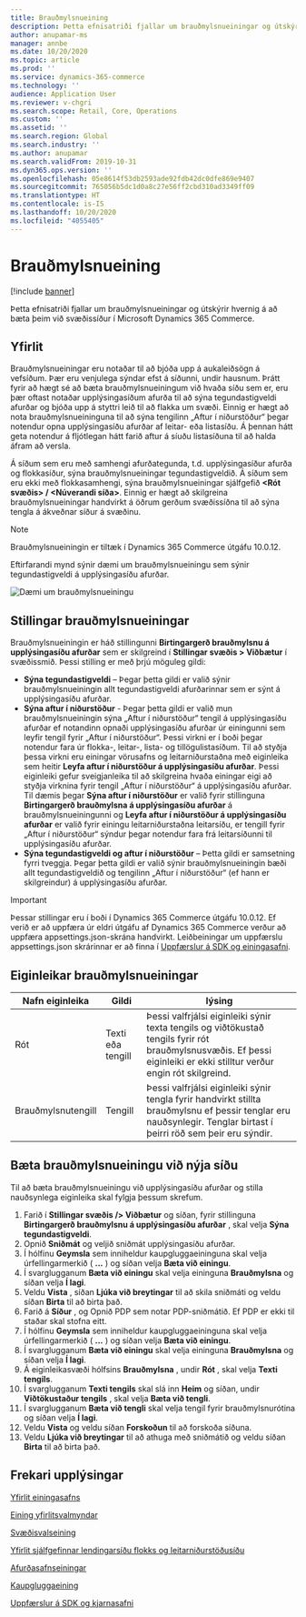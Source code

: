 ```yaml
---
title: Brauðmylsnueining
description: Þetta efnisatriði fjallar um brauðmylsnueiningar og útskýrir hvernig á að bæta þeim við svæðissíður í Microsoft Dynamics 365 Commerce.
author: anupamar-ms
manager: annbe
ms.date: 10/20/2020
ms.topic: article
ms.prod: ''
ms.service: dynamics-365-commerce
ms.technology: ''
audience: Application User
ms.reviewer: v-chgri
ms.search.scope: Retail, Core, Operations
ms.custom: ''
ms.assetid: ''
ms.search.region: Global
ms.search.industry: ''
ms.author: anupamar
ms.search.validFrom: 2019-10-31
ms.dyn365.ops.version: ''
ms.openlocfilehash: 05e8614f53db2593ade92fdb42dc0dfe869e9407
ms.sourcegitcommit: 765056b5dc1d0a8c27e56ff2cbd310ad3349ff09
ms.translationtype: HT
ms.contentlocale: is-IS
ms.lasthandoff: 10/20/2020
ms.locfileid: "4055405"
---
```

# <a name="breadcrumb-module"></a>Brauðmylsnueining

[!include [banner](includes/banner.md)]

Þetta efnisatriði fjallar um brauðmylsnueiningar og útskýrir hvernig á að bæta þeim við svæðissíður í Microsoft Dynamics 365 Commerce.

## <a name="overview"></a>Yfirlit

Brauðmylsnueiningar eru notaðar til að bjóða upp á aukaleiðsögn á vefsíðum. Þær eru venjulega sýndar efst á síðunni, undir hausnum. Þrátt fyrir að hægt sé að bæta brauðmylsnueiningum við hvaða síðu sem er, eru þær oftast notaðar upplýsingasíðum afurða til að sýna tegundastigveldi afurðar og bjóða upp á styttri leið til að flakka um svæði. Einnig er hægt að nota brauðmylsnueininguna til að sýna tengilinn „Aftur í niðurstöður“ þegar notendur opna upplýsingasíðu afurðar af leitar- eða listasíðu. Á þennan hátt geta notendur á fljótlegan hátt farið aftur á síuðu listasíðuna til að halda áfram að versla.

Á síðum sem eru með samhengi afurðategunda, t.d. upplýsingasíður afurða og flokkasíður, sýna brauðmylsnueiningar tegundastigveldið. Á síðum sem eru ekki með flokkasamhengi, sýna brauðmylsnueiningar sjálfgefið **&lt;Rót svæðis&gt; / &lt;Núverandi síða&gt;**. Einnig er hægt að skilgreina brauðmylsnueiningar handvirkt á öðrum gerðum svæðissíðna til að sýna tengla á ákveðnar síður á svæðinu.

> [!NOTE]
> Brauðmylsnueiningin er tiltæk í Dynamics 365 Commerce útgáfu 10.0.12.

Eftirfarandi mynd sýnir dæmi um brauðmylsnueiningu sem sýnir tegundastigveldi á upplýsingasíðu afurðar.

![Dæmi um brauðmylsnueiningu](./media/ecommerce-breadcrumb.PNG)

## <a name="breadcrumb-module-settings"></a>Stillingar brauðmylsnueiningar

Brauðmylsnueiningin er háð stillingunni **Birtingargerð brauðmylsnu á upplýsingasíðu afurðar** sem er skilgreind í **Stillingar svæðis \> Viðbætur** í svæðissmið. Þessi stilling er með þrjú möguleg gildi:

- **Sýna tegundastigveldi** – Þegar þetta gildi er valið sýnir brauðmylsnueiningin allt tegundastigveldi afurðarinnar sem er sýnt á upplýsingasíðu afurðar.
- **Sýna aftur í niðurstöður** - Þegar þetta gildi er valið mun brauðmylsnueiningin sýna „Aftur í niðurstöður“ tengil á upplýsingasíðu afurðar ef notandinn opnaði upplýsingasíðu afurðar úr einingunni sem leyfir tengil fyrir „Aftur í niðurstöður“. Þessi virkni er í boði þegar notendur fara úr flokka-, leitar-, lista- og tillögulistasíðum. Til að styðja þessa virkni eru einingar vörusafns og leitarniðurstaðna með eiginleika sem heitir **Leyfa aftur í niðurstöður á upplýsingasíðu afurðar**. Þessi eiginleiki gefur sveigjanleika til að skilgreina hvaða einingar eigi að styðja virknina fyrir tengil „Aftur í niðurstöður“ á upplýsingasíðu afurðar. Til dæmis þegar **Sýna aftur í niðurstöður** er valið fyrir stillinguna **Birtingargerð brauðmylsna á upplýsingasíðu afurðar** á brauðmylsnueiningunni og **Leyfa aftur í niðurstöður á upplýsingasíðu afurðar** er valið fyrir einingu leitarniðurstaðna leitarsíðu, er tengill fyrir „Aftur í niðurstöður“ sýndur þegar notendur fara frá leitarsíðunni til upplýsingasíðu afurðar.
- **Sýna tegundastigveldi og aftur í niðurstöður** – Þetta gildi er samsetning fyrri tveggja. Þegar þetta gildi er valið sýnir brauðmylsnueiningin bæði allt tegundastigveldið og tengilinn „Aftur í niðurstöður“ (ef hann er skilgreindur) á upplýsingasíðu afurðar.

> [!IMPORTANT]
> Þessar stillingar eru í boði í Dynamics 365 Commerce útgáfu 10.0.12. Ef verið er að uppfæra úr eldri útgáfu af Dynamics 365 Commerce verður að uppfæra appsettings.json-skrána handvirkt. Leiðbeiningar um uppfærslu appsettings.json skrárinnar er að finna í [Uppfærslur á SDK og einingasafni](e-commerce-extensibility/sdk-updates.md#update-the-appsettingsjson-file).

## <a name="breadcrumb-module-properties"></a>Eiginleikar brauðmylsnueiningar

| Nafn eiginleika | Gildi | lýsing |
|---------------|--------|-------------|
| Rót | Texti eða tengill| Þessi valfrjálsi eiginleiki sýnir texta tengils og viðtökustað tengils fyrir rót brauðmylsnusvæðis. Ef þessi eiginleiki er ekki stilltur verður engin rót skilgreind. |
| Brauðmylsnutengill | Tengill | Þessi valfrjálsi eiginleiki sýnir tengla fyrir handvirkt stillta brauðmylsnu ef þessir tenglar eru nauðsynlegir. Tenglar birtast í þeirri röð sem þeir eru sýndir. |

## <a name="add-a-breadcrumb-module-to-a-new-page"></a>Bæta brauðmylsnueiningu við nýja síðu

Til að bæta brauðmylsnueiningu við upplýsingasíðu afurðar og stilla nauðsynlega eiginleika skal fylgja þessum skrefum.

1. Farið í **Stillingar svæðis /> Viðbætur** og síðan, fyrir stillinguna **Birtingargerð brauðmylsnu á upplýsingasíðu afurðar** , skal velja **Sýna tegundastigveldi**.
1. Opnið **Sniðmát** og veljið sniðmát upplýsingasíðu afurðar.
1. Í hólfinu **Geymsla** sem inniheldur kaupgluggaeininguna skal velja úrfellingarmerkið ( **...** ) og síðan velja **Bæta við einingu**.
1. Í svarglugganum **Bæta við einingu** skal velja eininguna **Brauðmylsna** og síðan velja **Í lagi**.
1. Veldu **Vista** , síðan **Ljúka við breytingar** til að skila sniðmáti og veldu síðan **Birta** til að birta það.
1. Farið á **Síður** , og Opnið PDP sem notar PDP-sniðmátið. Ef PDP er ekki til staðar skal stofna eitt.
1. Í hólfinu **Geymsla** sem inniheldur kaupgluggaeininguna skal velja úrfellingarmerkið ( **...** ) og síðan velja **Bæta við einingu**.
1. Í svarglugganum **Bæta við einingu** skal velja eininguna **Brauðmylsna** og síðan velja **Í lagi**.
1. Á eiginleikasvæði hólfsins **Brauðmylsna** , undir **Rót** , skal velja **Texti tengils**.
1. Í svarglugganum **Texti tengils** skal slá inn **Heim** og síðan, undir **Viðtökustaður tengils** , skal velja **Bæta við tengli**.
1. Í svarglugganum **Bæta við tengli** skal velja tengil fyrir brauðmylsnurótina og síðan velja **Í lagi**.
1. Veldu **Vista** og veldu síðan **Forskoðun** til að forskoða síðuna.
1. Veldu **Ljúka við breytingar** til að athuga með sniðmátið og veldu síðan **Birta** til að birta það.

## <a name="additional-resources"></a>Frekari upplýsingar

[Yfirlit einingasafns](starter-kit-overview.md)

[Eining yfirlitsvalmyndar](nav-menu-module.md)

[Svæðisvalseining](site-selector.md)

[Yfirlit sjálfgefinnar lendingarsíðu flokks og leitarniðurstöðusíðu](category-search-page-overview.md)

[Afurðasafnseiningar](product-collection-module-overview.md)

[Kaupgluggaeining](add-buy-box.md)

[Uppfærslur á SDK og kjarnasafni](e-commerce-extensibility/sdk-updates.md)
